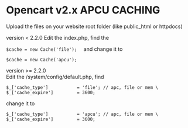 # Opencart v2.x APCU CACHING  
Upload the files on your website root folder (like public_html or httpdocs)  

version < 2.2.0 
Edit the index.php, find the <br/>

`
$cache = new Cache('file');  
`
and change it to  <br/>

`
$cache = new Cache('apcu');  
`

version >= 2.2.0  <br/>
Edit the /system/config/default.php, find  <br/>

`$_['cache_type']           = 'file'; // apc, file or mem \
$_['cache_expire']         = 3600;
`


change it to<br/>

`$_['cache_type']           = 'apcu'; // apc, file or mem \
$_['cache_expire']         = 3600;
`
